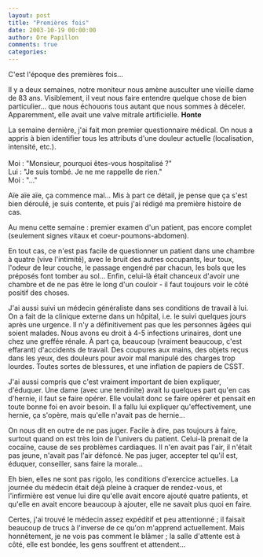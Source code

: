 ```yaml
---
layout: post
title: "Premières fois"
date: 2003-10-19 00:00:00
author: Dre Papillon
comments: true
categories: 
---
```



C'est l'époque des premières fois...

Il y a deux semaines, notre moniteur nous amène ausculter une vieille dame de 83 ans.  Visiblement, il veut nous faire entendre quelque chose de bien particulier...  que nous échouons tous autant que nous sommes à déceler.  Apparemment, elle avait une valve mitrale artificielle.  **Honte**

La semaine dernière, j'ai fait mon premier questionnaire médical.  On nous a appris à bien identifier tous les attributs d'une douleur actuelle (localisation, intensité, etc.).<BR><BR>Moi : "Monsieur, pourquoi êtes-vous hospitalisé ?"<BR>Lui : "Je suis tombé.  Je ne me rappelle de rien."<BR>Moi : "..."

Aïe aïe aïe, ça commence mal...  Mis à part ce détail, je pense que ça s'est bien déroulé, je suis contente, et puis j'ai rédigé ma première histoire de cas.

Au menu cette semaine : premier examen d'un patient, pas encore complet (seulement signes vitaux et coeur-poumons-abdomen).

En tout cas, ce n'est pas facile de questionner un patient dans une chambre à quatre (vive l'intimité), avec le bruit des autres occupants, leur toux, l'odeur de leur couche, le passage engendré par chacun, les bols que les préposés font tomber au sol...  Enfin, celui-là était chanceux d'avoir une chambre et de ne pas être le long d'un couloir - il faut toujours voir le côté positif des choses.

J'ai aussi suivi un médecin généraliste dans ses conditions de travail à lui.  On a fait de la clinique externe dans un hôpital, i.e. le suivi quelques jours après une urgence.  Il n'y a définitivement pas que les personnes âgées qui soient malades.  Nous avons eu droit à 4-5 infections urinaires, dont une chez une greffée rénale.  À part ça, beaucoup (vraiment beaucoup, c'est effarant) d'accidents de travail.  Des coupures aux mains, des objets reçus dans les yeux, des douleurs pour avoir mal manipulé des charges trop lourdes.  Toutes sortes de blessures, et une inflation de papiers de CSST.

J'ai aussi compris que c'est vraiment important de bien expliquer, d'éduquer.  Une dame (avec une tendinite) avait lu quelques part qu'en cas d'hernie, il faut se faire opérer.  Elle voulait donc se faire opérer et pensait en toute bonne foi en avoir besoin.  Il a fallu lui expliquer qu'effectivement, une hernie, ça s'opère, mais qu'elle n'avait pas de hernie...

On nous dit en outre de ne pas juger.  Facile à dire, pas toujours à faire, surtout quand on est très loin de l'univers du patient.  Celui-là prenait de la cocaïne, cause de ses problèmes cardiaques.  Il n'en avait pas l'air, il n'était pas jeune, n'avait pas l'air défoncé.  Ne pas juger, accepter tel qu'il est, éduquer, conseiller, sans faire la morale...

Eh bien, elles ne sont pas rigolo, les conditions d'exercice actuelles.  La journée du médecin était déjà pleine à craquer de rendez-vous, et l'infirmière est venue lui dire qu'elle avait encore ajouté quatre patients, et qu'elle en avait encore beaucoup à ajouter, elle ne savait plus quoi en faire.

Certes, j'ai trouvé le médecin assez expéditif et peu attentionné ; il faisait beaucoup de trucs à l'inverse de ce qu'on m'apprend actuellement.  Mais honnêtement, je ne vois pas comment le blâmer ; la salle d'attente est à côté, elle est bondée, les gens souffrent et attendent...
